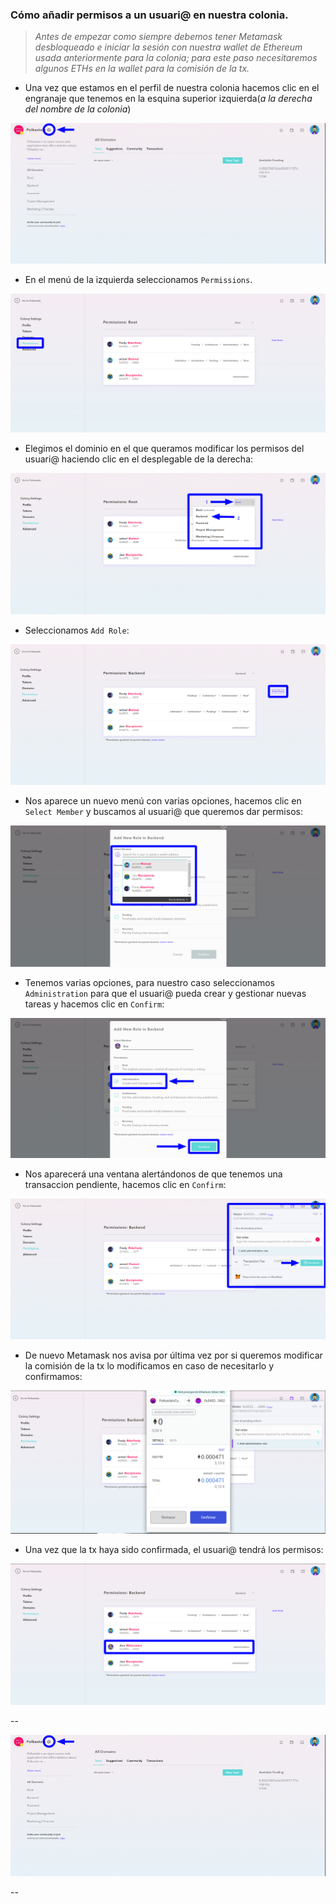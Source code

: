 ### Cómo añadir permisos a un usuari@ en nuestra colonia.

>_Antes de empezar como siempre debemos tener Metamask desbloqueado e iniciar la sesión con nuestra wallet de Ethereum usada anteriormente para la colonia; para este paso necesitaremos algunos ETHs en la wallet para la comisión de la tx._

* Una vez que estamos en el perfil de nuestra colonia hacemos clic en el engranaje que tenemos en la esquina superior izquierda(_a la derecha del nombre de la colonia_)

![apc1](images/colony/apc1.png)

* En el menú de la izquierda seleccionamos `Permissions`.

![apc2](images/colony/apc2.png)

* Elegimos el dominio en el que queramos modificar los permisos del usuari@ haciendo clic en el desplegable de la derecha:

![apc3](images/colony/apc3.png)

* Seleccionamos `Add Role`:

![apc4](images/colony/apc4.png)

* Nos aparece un nuevo menú con varias opciones, hacemos clic en `Select Member` y buscamos al usuari@ que queremos dar permisos:

![apc5](images/colony/apc5.png)

* Tenemos varias opciones, para nuestro caso seleccionamos `Administration` para que el usuari@ pueda crear y gestionar nuevas tareas y hacemos clic en `Confirm`:

![apc6](images/colony/apc6.png)

* Nos aparecerá una ventana alertándonos de que tenemos una transaccion pendiente, hacemos clic en `Confirm`:

![apc7](images/colony/apc7.png)

* De nuevo Metamask nos avisa por última vez por si queremos modificar la comisión de la tx lo modificamos en caso de necesitarlo y confirmamos:

![apc8](images/colony/apc8.png)

* Una vez que la tx haya sido confirmada, el usuari@ tendrá los permisos:

![apc9](images/colony/apc9.png)

--

![apcGIF](images/colony/apcgif.gif)

--